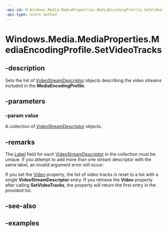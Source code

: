 ```yaml
---
-api-id: M:Windows.Media.MediaProperties.MediaEncodingProfile.SetVideoTracks(Windows.Foundation.Collections.IIterable{Windows.Media.Core.VideoStreamDescriptor})
-api-type: winrt method
---
```


<!-- Method syntax.
public void MediaEncodingProfile.SetVideoTracks(IIterable<VideoStreamDescriptor> value)
-->

# Windows.Media.MediaProperties.MediaEncodingProfile.SetVideoTracks

## -description
Sets the list of [VideoStreamDescriptor](https://docs.microsoft.com/uwp/api/windows.media.core.videostreamdescriptor) objects describing the video streams included in the **MediaEncodingProfile**.

## -parameters
### -param value
A collection of [VideoStreamDescriptor](https://docs.microsoft.com/uwp/api/windows.media.core.videostreamdescriptor) objects.

## -remarks
The  [Label](https://docs.microsoft.com/uwp/api/windows.media.core.videostreamdescriptor#Windows_Media_Core_VideoStreamDescriptor_Label) field for each [VideoStreamDescriptor](https://docs.microsoft.com/en-us/uwp/api/windows.media.core.videostreamdescriptor) in the collection must be unique. If you attempt to add more than one stream descriptor with the same label, an invalid argument error will occur.

If you set the [Video](https://docs.microsoft.com/uwp/api/windows.media.mediaproperties.mediaencodingprofile#Windows_Media_MediaProperties_MediaEncodingProfile_Video) property, the list of video tracks is reset to a list with a single **VideoStreamDescriptor** entry. If you retrieve the **Video** property after calling **SetVideoTracks**, the property will return the first entry in the provided list.

## -see-also

## -examples

